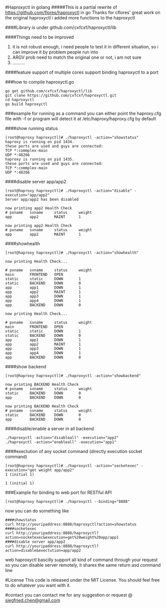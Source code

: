 #Haproxyctl in golang
#####This is a partial rewrite of https://github.com/flores/haproxyctl in go
Thanks for cflores' great work on the original haproxyctl
i added more functions to the haproxyctl

####Library is under github.com/cxfcxf/haproxyctl/lib

####Things need to be improved
1. it is not robust enough, i need people to test it in different situation, so i can improve it by problem people run into
2. ARGV prob need to match the original one or not, i am not sure
3. ..........

####feature
support of multiple cores
support binding haproxyctl to a port

###how to compile haproxyctl.go
```
go get github.com/cxfcxf/haproxyctl/lib
git clone https://github.com/cxfcxf/haproxyctl.git
cd haproxyctl
go build haproxyctl
```

###example for running as a command
you can either point the haproxy.cfg file with -f or 
program will detect it at /etc/haproxy/haproxy.cfg  by default

####show running status
```
[root@haproxy haproxyctl]# ./haproxyctl -action="showstatus"
haproxy is running on pid 1434.
these ports are used and guys are connected:
TCP *:commplex-main
UDP *:48266
haproxy is running on pid 1435.
these ports are used and guys are connected:
TCP *:commplex-main
UDP *:48266
```

####disable server app/app2
```
[root@haproxy haproxyctl]# ./haproxyctl -action="disable" -execution="app/app2"
Server app/app2 has been disabled

now printing app2 Health Check
# pxname   svname     status     weight
app        app2       MAINT      1

now printing app2 Health Check
# pxname   svname     status     weight
app        app2       MAINT      1
```

####showhealth
```
[root@haproxy haproxyctl]# ./haproxyctl -action="showhealth"

now printing Health Check...

# pxname   svname     status     weight
main       FRONTEND   OPEN
static     static     DOWN       1
static     BACKEND    DOWN       0
app        app1       DOWN       1
app        app2       MAINT      1
app        app3       DOWN       1
app        app4       DOWN       1
app        BACKEND    DOWN       0

now printing Health Check...

# pxname   svname     status     weight
main       FRONTEND   OPEN
static     static     DOWN       1
static     BACKEND    DOWN       0
app        app1       DOWN       1
app        app2       MAINT      1
app        app3       DOWN       1
app        app4       DOWN       1
app        BACKEND    DOWN       0
```

####show backend
```
[root@haproxy haproxyctl]# ./haproxyctl -action="showbackend"

now printing BACKEND Health Check
# pxname   svname     status     weight
static     BACKEND    DOWN       0
app        BACKEND    DOWN       0

now printing BACKEND Health Check
# pxname   svname     status     weight
static     BACKEND    DOWN       0
app        BACKEND    DOWN       0
```

####disable/enable a server in all backend
```
./haproxyctl -action="disableall" -execution="app2"
./haproxyctl -action="enableall" -execution="app1"
```

####exectution of any socket command (directly execution socket command)
```
[root@haproxy haproxyctl]# ./haproxyctl -action="socketexec" -execution="get weight app/app2"
1 (initial 1)

1 (initial 1)
```

###Example for binding to web port for RESTful API
```
[root@haproxy haproxyctl]# ./haproxyctl --binding="8888"
```
now you can do something like
```
####showstatus
curl http://youripaddress:8888/haproxyctl?action=showstatus
####socketexec
curl http://youripaddress:8888/haproxyctl?action=socketexec&execution=get%20weight%20app/app1
####disable server app/app2
curl http://youripaddress:8888/haproxyctl?action=disable&exectution=app/app2
```
web haproxyctl bascilly support all kind of command through your request
so you can disable server remotely, it shares the same return asd command line


#License
This code is released under the MIT License. You should feel free to do whatever you want with it. 

#contact
you can contact me for any suggestion or request @ siegfried.chen@gmail.com
